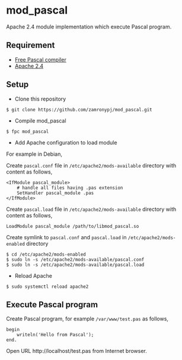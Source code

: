 # mod_pascal

Apache 2.4 module implementation which execute Pascal program.

## Requirement

- [Free Pascal compiler](https://www.freepascal.org)
- [Apache 2.4](https://httpd.apache.org/docs/2.4/)

## Setup

- Clone this repository

```
$ git clone https://github.com/zamronypj/mod_pascal.git
```

- Compile mod_pascal

```
$ fpc mod_pascal
```

- Add Apache configuration to load module

For example in Debian,

Create `pascal.conf` file in `/etc/apache2/mods-available` directory with content as follows,

```
<IfModule pascal_module>
    # handle all files having .pas extension
    SetHandler pascal_module .pas
</IfModule>
```

Create `pascal.load` file in `/etc/apache2/mods-available` directory with content as follows,

```
LoadModule pascal_module /path/to/libmod_pascal.so
```

Create symlink to `pascal.conf` and `pascal.load` in `/etc/apache2/mods-enabled` directory

```
$ cd /etc/apache2/mods-enabled
$ sudo ln -s /etc/apache2/mods-available/pascal.conf
$ sudo ln -s /etc/apache2/mods-available/pascal.load
```

- Reload Apache

```
$ sudo systemctl reload apache2
```

## Execute Pascal program

Create Pascal program, for example  `/var/www/test.pas` as follows,

```
begin
    writeln('Hello from Pascal');
end.
```

Open URL http://localhost/test.pas from Internet browser.
